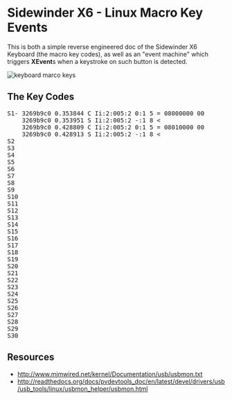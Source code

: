 Sidewinder X6 - Linux Macro Key Events
======================================
This is both a simple reverse engineered doc of the Sidewinder X6 Keyboard (the macro key codes),
as well as an "event machine" which triggers **XEvent**s when a keystroke on such button is detected.

<img src="https://github.com/ktoso/sidewinder-x6-linux-macro-key-events/raw/master/sidewinder-x6-macro-keys.jpg" alt="keyboard marco keys"/>

The Key Codes
-----------

<pre>
S1- 3269b9c0 0.353844 C Ii:2:005:2 0:1 5 = 08000000 00
    3269b9c0 0.353951 S Ii:2:005:2 -:1 8 &lt;
    3269b9c0 0.428809 C Ii:2:005:2 0:1 5 = 08010000 00
    3269b9c0 0.428913 S Ii:2:005:2 -:1 8 &lt;
S2 
S3
S4
S5
S6
S7
S8
S9
S10
S11
S12
S13
S14
S15
S16
S17
S18
S19
S20
S21
S22
S23
S24
S25
S26
S27
S28
S29
S30
</pre>

Resources
---------

* http://www.mjmwired.net/kernel/Documentation/usb/usbmon.txt
* http://readthedocs.org/docs/pvdevtools_doc/en/latest/devel/drivers/usb/usb_tools/linux/usbmon_helper/usbmon.html

